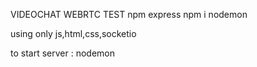 VIDEOCHAT WEBRTC TEST 
npm express
npm i nodemon



using only js,html,css,socketio

to start server : nodemon
